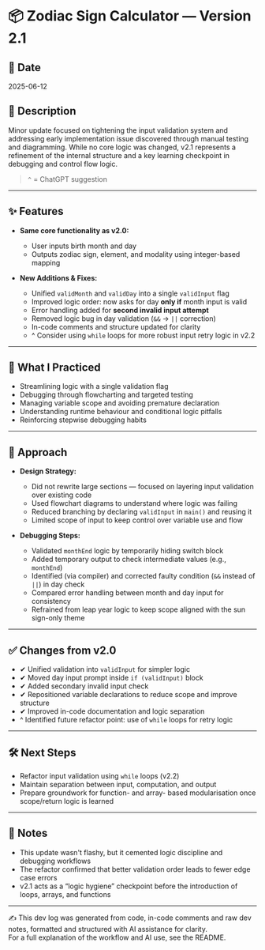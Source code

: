# 📦 Zodiac Sign Calculator — Version 2.1

## 📅 Date

2025-06-12

## 📝 Description

Minor update focused on tightening the input validation system and addressing early implementation issue discovered through manual testing and diagramming. While no core logic was changed, v2.1 represents a refinement of the internal structure and a key learning checkpoint in debugging and control flow logic.

> `^` = ChatGPT suggestion

---
## ✨ Features

- **Same core functionality as v2.0:**
    - User inputs birth month and day
    - Outputs zodiac sign, element, and modality using integer-based mapping

- **New Additions & Fixes:**
    - Unified `validMonth` and `validDay` into a single `validInput` flag
    - Improved logic order: now asks for day **only if** month input is valid
    - Error handling added for **second invalid input attempt**
    - Removed logic bug in day validation (`&&` → `||` correction)
    - In-code comments and structure updated for clarity
    - ^ Consider using `while` loops for more robust input retry logic in v2.2

---
## 🧠 What I Practiced

- Streamlining logic with a single validation flag
- Debugging through flowcharting and targeted testing
- Managing variable scope and avoiding premature declaration
- Understanding runtime behaviour and conditional logic pitfalls
- Reinforcing stepwise debugging habits

---
## 🧩 Approach

- **Design Strategy:**
    - Did not rewrite large sections — focused on layering input validation over existing code
    - Used flowchart diagrams to understand where logic was failing
    - Reduced branching by declaring `validInput` in `main()` and reusing it
    - Limited scope of input to keep control over variable use and flow

- **Debugging Steps:**
    - Validated `monthEnd` logic by temporarily hiding switch block
    - Added temporary output to check intermediate values (e.g., `monthEnd`)
    - Identified (via compiler) and corrected faulty condition (`&&` instead of `||`) in day check
    - Compared error handling between month and day input for consistency
    - Refrained from leap year logic to keep scope aligned with the sun sign-only theme

---
## ✅ Changes from v2.0

- ✔ Unified validation into `validInput` for simpler logic
- ✔ Moved day input prompt inside `if (validInput)` block
- ✔ Added secondary invalid input check
- ✔ Repositioned variable declarations to reduce scope and improve structure
- ✔ Improved in-code documentation and logic separation
- ^ Identified future refactor point: use of `while` loops for retry logic

---
## 🛠️ Next Steps

- Refactor input validation using `while` loops (v2.2)
- Maintain separation between input, computation, and output
- Prepare groundwork for function- and array- based modularisation once scope/return logic is learned

---
## 📎 Notes

- This update wasn't flashy, but it cemented logic discipline and debugging workflows
- The refactor confirmed that better validation order leads to fewer edge case errors
- v2.1 acts as a “logic hygiene” checkpoint before the introduction of loops, arrays, and functions

---

✍️ This dev log was generated from code, in-code comments and raw dev notes, formatted and structured with AI assistance for clarity.  
For a full explanation of the workflow and AI use, see the README.
